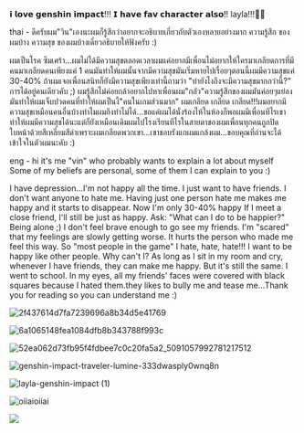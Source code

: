 𝗶 𝗹𝗼𝘃𝗲 𝗴𝗲𝗻𝘀𝗵𝗶𝗻 𝗶𝗺𝗽𝗮𝗰𝘁!!! 𝗜 𝗵𝗮𝘃𝗲 𝗳𝗮𝘃 𝗰𝗵𝗮𝗿𝗮𝗰𝘁𝗲𝗿 𝗮𝗹𝘀𝗼!! layla!!!🌸🦋  


thai - ดีครับผม"วิน"เองนะผมก็รู้สึกว่าอยากจะอธิบายเกี่ยวกับตัวเองหลายอย่างมาก ความรู้สึก ของผมบ้าง ความสุข ของผมบ้างเดี่ยวอธิบายให้ฟังครับ :)


ผมเป็นโรค ซึมเศร้า...ผมไม่ได้มีความสุขตลอดเวลาผมแค่อยากมีเพื่อนไม่อยากให้ใครมาเกลียดการที่มีคนมาเกลียดคนเพียงแค่ 1 คนมันทำให้ผมนั้นจากมีความสุขมันเริ่มหายไปเรื่อยๆตอนนี้ผมมีความสุขแค่ 30-40% ถ้าผมเจอเพื่อนสนิทก็ยังมีความสุขเพียงเท่านี้ถามว่า "ทำยังไงถึงจะมีความสุขมากกว่านี้?" การได้อยู่คนเดียวคับ ;) ผมรู้สึกไม่ค่อยกล้าอยากไปหาเพื่อนผม"กลัว"ความรู้สึกของผมมันค่อยๆแย่ลงมันทำให้ผมเจ็บปวดคนที่ทำให้ผมเป็นงี้"คนในเกมส่วนมาก" ผมเกลียด เกลียด เกลียด!!!ผมอยากมีความสุขเหมือนคนอื่นบ้างทำไมผมถึงทำไม่ได้...ขอแค่ผมได้นั่งร้องไห้ในห้องก็พอผมมีเพื่อนทีไรเขาทำให้ผมมีความสุขได้นะแต่ก็ยังเหมือนเดิมผมไปโรงเรียนทีไรในสายตาของผมเพื่อนทุกคนถูกปิดใบหน้าด้วยสีเหลี่ยมสีดำเพราะผมเกลียดพวกเขา...เขาชอบรังแกผมแกล้งผม...ขอบคุณที่อ่านจะได้เข้าใจในตัวผมนะคับ :)


eng - hi it's me "vin" who probably wants to explain a lot about myself Some of my beliefs are personal, some of them I can explain to you :)


I have depression...I'm not happy all the time. I just want to have friends. I don't want anyone to hate me. Having just one person hate me makes me happy and it starts to disappear. Now I'm only 30-40% happy If I meet a close friend, I'll still be just as happy. Ask: "What can I do to be happier?" Being alone ;) I don't feel brave enough to go see my friends. I'm "scared" that my feelings are slowly getting worse. It hurts the person who made me feel this way. So "most people in the game" I hate, hate, hate!!! I want to be happy like other people. Why can't I? As long as I sit in my room and cry, whenever I have friends, they can make me happy. But it's still the same. I went to school. In my eyes, all my friends' faces were covered with black squares because I hated them.they likes to bully me and tease me...Thank you for reading so you can understand me :)



![2f437614d7fa7239696a8b34d5e41769](https://github.com/user-attachments/assets/83064003-823a-484f-b2f6-67b5efe30b5d)


![6a1065148fea1084dfb8b343788f993c](https://github.com/user-attachments/assets/ca21f08a-6925-4d64-a52b-fdcfad17bd4f)




![52ea062d73fb95f4fdbee7c0c20fa5a2_5091057992781217512](https://github.com/user-attachments/assets/8f190994-f79b-40b5-b772-e72272649fce)




![genshin-impact-traveler-lumine-333dwasply0wnq8n](https://github.com/user-attachments/assets/cb19609e-e3a6-40d2-80ee-5b07a79d4495)


![layla-genshin-impact (1)](https://github.com/user-attachments/assets/858dc1a1-d26f-4f04-9171-4ecc2c476145)






![oiiaioiiai](https://github.com/user-attachments/assets/c94f2d22-b784-4392-a6b3-7ae1a5ba14be)









![](https://komarev.com/ghpvc/?username=your-github-username&color=green)




